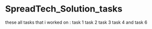 # SpreadTech_Solution_tasks
these all tasks that i worked on :
  task 1
  task 2
  task 3
  task 4
  and 
  task 6
